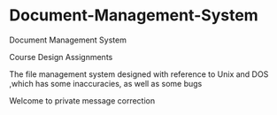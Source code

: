 # Document-Management-System
Document Management System

Course Design Assignments

The file management system designed with reference to Unix and DOS ,which has some inaccuracies, as well as some bugs

Welcome to private message correction

